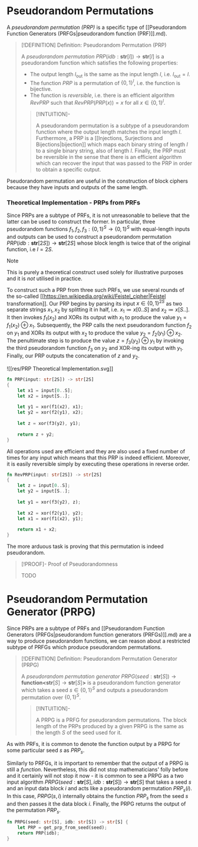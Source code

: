 # Pseudorandom Permutations

A *pseudorandom permutation (PRP)* is a specific type of [[Pseudorandom Function Generators (PRFGs|pseudorandom function (PRF)]].md).

>[!DEFINITION] Definition: Pseudorandom Permutation (PRP)
>
>A *pseudorandom permutation* $\textit{PRP}(\textit{idb}: \textbf{str}[l]) \to \textbf{str}[l]$ is a pseudorandom function which satisfies the following properties:
>
>- The output length $l_{\text{out}}$ is the same as the input length $l$, i.e. $l_{\text{out}} = l$.
>- The function $\textit{PRP}$ is a permutation of $\{0,1\}^l$, i.e. the function is bijective.
>- The function is *reversible*, i.e. there is an efficient algorithm $\textit{RevPRP}$ such that $\textit{RevPRP}(\textit{PRP}(x)) = x$ for all $x \in \{0,1\}^l$.
>
>>[!INTUITION]-
>>
>>A pseudorandom permutation is a subtype of a pseudorandom function where the output length matches the input length $l$. Furthermore, a PRP is a [[Injections, Surjections and Bijections|bijection]] which maps each binary string of length $l$ to a single binary string, also of length $l$. Finally, the PRP must be reversible in the sense that there is an efficient algorithm which can recover the input that was passed to the PRP in order to obtain a specific output.
>>
>

Pseudorandom permutation are useful in the construction of block ciphers because they have inputs and outputs of the same length. 

### Theoretical Implementation - PRPs from PRFs

Since PRPs are a subtype of PRFs, it is not unreasonable to believe that the latter can be used to construct the former. In particular, three pseudorandom functions $f_1, f_2, f_3: \{0,1\}^S \to \{0,1\}^S$ with equal-length inputs and outputs can be used to construct a pseudorandom permutation $\textit{PRP}(\textit{idb}: \textbf{str}[2S]) \to \textbf{str}[2S]$ whose block length is twice that of the original function, i.e $l = 2S$.

>[!NOTE]
>
>This is purely a theoretical construct used solely for illustrative purposes and it is *not* utilised in practice.
>

To construct such a PRP from three such PRFs, we use several rounds of the so-called [[https://en.wikipedia.org/wiki/Feistel_cipher|Feistel transformation]]. Our PRP begins by parsing its input $x \in \{0,1\}^{2S}$ as two separate strings $x_1, x_2$ by splitting it in half, i.e. $x_1 \coloneqq x[0..S]$ and $x_2 \coloneqq x[S..]$. It then invokes $f_1(x_2)$ and XORs its output with $x_1$  to produce the value $y_1 = f_1(x_2) \oplus x_1$. Subsequently, the PRP calls the next pseudorandom function $f_2$ on $y_1$ and XORs its output with $x_2$ to produce the value $y_2 = f_2(y_1) \oplus x_2$. The penultimate step is to produce the value $z = f_3(y_2) \oplus y_1$ by invoking the third pseudorandom function $f_3$ on $y_2$ and XOR-ing its output with $y_1$. Finally, our PRP outputs the concatenation of $z$ and $y_2$.

![[res/PRP Theoretical Implementation.svg]]

```rust
fn PRP(input: str[2S]) -> str[2S]
{
	let x1 = input[0..S];
	let x2 = input[S..];
	
	let y1 = xor(f1(x2), x1);
	let y2 = xor(f2(y1), x2);
	
	let z = xor(f3(y2), y1);
	
	return z + y2;
}
```

All operations used are efficient and they are also used a fixed number of times for any input which means that this PRP is indeed efficient. Moreover, it is easily reversible simply by executing these operations in reverse order.

```rust
fn RevPRP(input: str[2S]) -> str[2S]
{
	let z = input[0..S];
	let y2 = input[S..];
	
	let y1 = xor(f3(y2), z);
	
	let x2 = xor(f2(y1), y2);
	let x1 = xor(f1(x2), y1);
	
	return x1 + x2;
}
```

The more arduous task is proving that this permutation is indeed pseudorandom.

>[!PROOF]- Proof of Pseudorandomness
>
>TODO
>

# Pseudorandom Permutation Generator (PRPG)

Since PRPs are a subtype of PRFs and [[Pseudorandom Function Generators (PRFGs|pseudorandom function generators (PRFGs)]].md) are a way to produce pseudorandom functions, we can reason about a restricted subtype of PRFGs which produce pseudorandom permutations.

>[!DEFINITION] Definition: Pseudorandom Permutation Generator (PRPG)
>
>A *pseudorandom permutation generator* $\textit{PRPG}(\textit{seed}: \textbf{str}[S]) \to \textbf{function<}\textbf{str}[S] \to \textbf{str}[S]\textbf{>}$ is a pseudorandom function generator which takes a seed $s \in \{0,1\}^S$ and outputs a pseudorandom permutation over $\{0,1\}^S$.
>
>>[!INTUITION]-
>>
>>A PRPG is a PRFG for pseudorandom permutations. The block length of the PRPs produced by a given PRPG is the same as the length $S$ of the seed used for it.

As with PRFs, it is common to denote the function output by a PRPG for some particular seed $s$ as $\textit{PRP}_s$.
>>
>

Similarly to PRFGs, it is important to remember that the output of a PRPG is still a *function*. Nevertheless, this did not stop mathematicians' folly before and it certainly will not stop it now - it is common to see a PRPG as a two input algorithm $\textit{PRPG}(\textit{seed}: \textbf{str}[S], idb: \textbf{str}[S]) \to \textbf{str}[S]$ that takes a seed $s$ and an input data block $i$ and acts like a pseudorandom permutation $\textit{PRP}_s(i)$. In this case, $\textit{PRPG}(s,i)$ internally obtains the function $\textit{PRP}_s$ from the seed $s$ and then passes it the data block $i$. Finally, the PRPG returns the output of the permutation $\textit{PRP}_s$.

```rust
fn PRPG(seed: str[S], idb: str[S]) -> str[S] {
	let PRP = get_prp_from_seed(seed);
	return PRP(idb);
}
```
